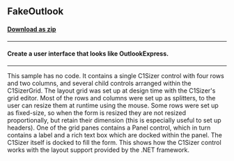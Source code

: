 ## FakeOutlook
#### [Download as zip](https://grapecity.github.io/DownGit/#/home?url=https://github.com/GrapeCity/ComponentOne-WinForms-Samples/tree/master/NetFramework\Sizer\CS\FakeOutlook)
____
#### Create a user interface that looks like OutlookExpress.
____
This sample has no code. It contains a single C1Sizer control with four rows and two columns, and several child controls arranged within the C1SizerGrid.
The layout grid was set up at design time with the C1Sizer's grid editor.
Most of the rows and columns were set up as splitters, to the user can resize them at runtime using the mouse.
Some rows were set up as fixed-size, so when the form is resized they are not resized proportionally, but retain their dimension (this is especially useful to set up headers).
One of the grid panes contains a Panel control, which in turn contains a label and a rich text box which are docked within the panel.
The C1Sizer itself is docked to fill the form. This shows how the C1Sizer control works with the layout support provided by the .NET framework.
